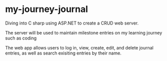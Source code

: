 # my-journey-journal

Diving into C sharp using ASP.NET to create a CRUD web server. 

The server will be used to maintain milestone entries on my learning journey such as coding

The web app allows users to log in, view, create, edit, and delete journal entries, as well as search exisiting entries by their name.
